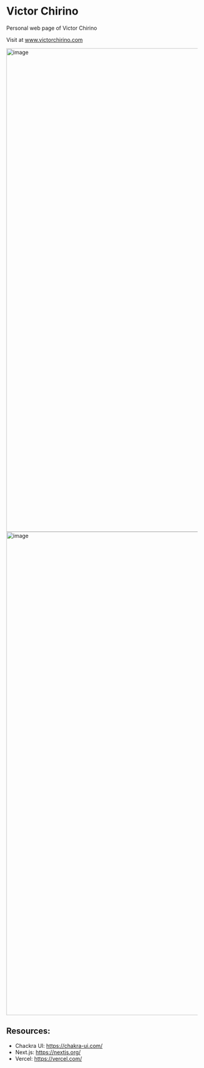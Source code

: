 # Victor Chirino

Personal web page of Victor Chirino

Visit at www.victorchirino.com

<img width="1274" alt="image" src="https://user-images.githubusercontent.com/3228237/178059675-bb383538-9e3c-45de-8eeb-463815e0cb3f.png">

<img width="1274" alt="image" src="https://user-images.githubusercontent.com/3228237/178059726-ee8940bb-6a49-4461-948b-1ce4d11917d7.png">

## Resources:

- Chackra UI: https://chakra-ui.com/
- Next.js: https://nextjs.org/
- Vercel: https://vercel.com/
